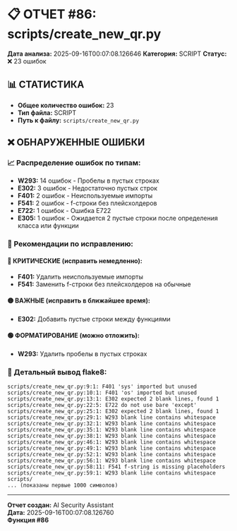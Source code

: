 # 📋 ОТЧЕТ #86: scripts/create_new_qr.py

**Дата анализа:** 2025-09-16T00:07:08.126646
**Категория:** SCRIPT
**Статус:** ❌ 23 ошибок

## 📊 СТАТИСТИКА

- **Общее количество ошибок:** 23
- **Тип файла:** SCRIPT
- **Путь к файлу:** `scripts/create_new_qr.py`

## ❌ ОБНАРУЖЕННЫЕ ОШИБКИ

### 📈 Распределение ошибок по типам:

- **W293:** 14 ошибок - Пробелы в пустых строках
- **E302:** 3 ошибок - Недостаточно пустых строк
- **F401:** 2 ошибок - Неиспользуемые импорты
- **F541:** 2 ошибок - f-строки без плейсхолдеров
- **E722:** 1 ошибок - Ошибка E722
- **E305:** 1 ошибок - Ожидается 2 пустые строки после определения класса или функции

### 🎯 Рекомендации по исправлению:

#### 🔴 КРИТИЧЕСКИЕ (исправить немедленно):
- **F401:** Удалить неиспользуемые импорты
- **F541:** Заменить f-строки без плейсхолдеров на обычные

#### 🟡 ВАЖНЫЕ (исправить в ближайшее время):
- **E302:** Добавить пустые строки между функциями

#### 🟢 ФОРМАТИРОВАНИЕ (можно отложить):
- **W293:** Удалить пробелы в пустых строках

### 📝 Детальный вывод flake8:

```
scripts/create_new_qr.py:9:1: F401 'sys' imported but unused
scripts/create_new_qr.py:10:1: F401 'os' imported but unused
scripts/create_new_qr.py:13:1: E302 expected 2 blank lines, found 1
scripts/create_new_qr.py:22:5: E722 do not use bare 'except'
scripts/create_new_qr.py:25:1: E302 expected 2 blank lines, found 1
scripts/create_new_qr.py:29:1: W293 blank line contains whitespace
scripts/create_new_qr.py:32:1: W293 blank line contains whitespace
scripts/create_new_qr.py:35:1: W293 blank line contains whitespace
scripts/create_new_qr.py:38:1: W293 blank line contains whitespace
scripts/create_new_qr.py:46:1: W293 blank line contains whitespace
scripts/create_new_qr.py:49:1: W293 blank line contains whitespace
scripts/create_new_qr.py:52:1: W293 blank line contains whitespace
scripts/create_new_qr.py:56:1: W293 blank line contains whitespace
scripts/create_new_qr.py:58:11: F541 f-string is missing placeholders
scripts/create_new_qr.py:59:1: W293 blank line contains whitespace
scripts/
... (показаны первые 1000 символов)
```

---
**Отчет создан:** AI Security Assistant  
**Дата:** 2025-09-16T00:07:08.126760  
**Функция #86**

